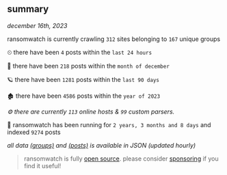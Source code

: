 
## summary
_december 16th, 2023_

ransomwatch is currently crawling `312` sites belonging to `167` unique groups

⏲ there have been `4` posts within the `last 24 hours`

🦈 there have been `218` posts within the `month of december`

🪐 there have been `1281` posts within the `last 90 days`

🏚 there have been `4586` posts within the `year of 2023`

_⚙️ there are currently `113` online hosts & `99` custom parsers._

🦕 ransomwatch has been running for `2 years, 3 months and 8 days` and indexed `9274` posts

_all data  [(groups)](http://ransomwhat.telemetry.ltd/groups) and [(posts)](http://ransomwhat.telemetry.ltd/posts) is available in JSON (updated hourly)_

> ransomwatch is fully [open source](https://github.com/joshhighet/ransomwatch#ransomwatch--). please consider [sponsoring](https://github.com/sponsors/joshhighet) if you find it useful!
